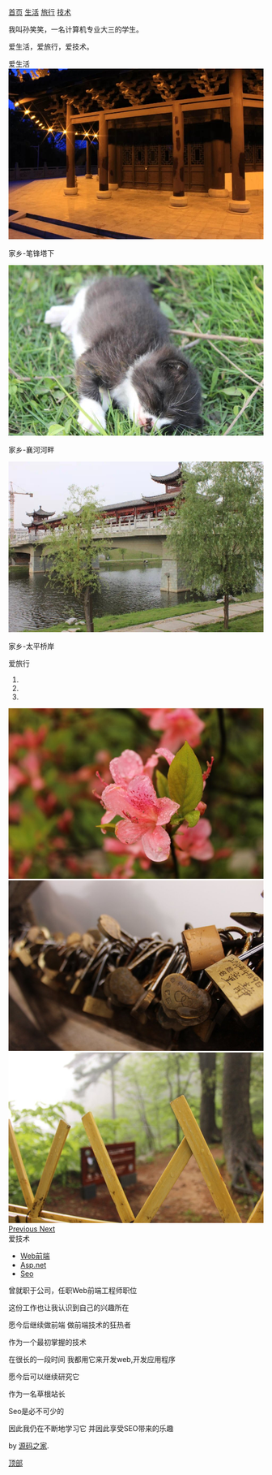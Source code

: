 <!DOCTYPE html>
<html lang="en">
  <head>
    <meta charset="utf-8">
    <meta http-equiv="X-UA-Compatible" content="IE=edge">
    <meta name="viewport" content="width=device-width, initial-scale=1">
    <meta name="description" content="">
    <meta name="author" content="">
    <title></title>
    <!-- CSS -->
    <link href="css/bootstrap.css" rel="stylesheet">
    <link href="css/blog.css" rel="stylesheet">
  </head>
  <body>
    <div class="blog-masthead">
      <div class="container">
        <nav class="blog-nav">
          <a class="blog-nav-item active" href="index.html">首页</a>
          <a class="blog-nav-item" href="#part1">生活</a>
          <a class="blog-nav-item" href="#part2">旅行</a>
          <a class="blog-nav-item" href="#part3">技术</a>
        </nav>
      </div>
    </div>
	<div class="intr">
    	<span class="avtar"></span>
        <p class="peointr">我叫孙笑笑，一名计算机专业大三的学生。</p>
        <p class="peointr">爱生活，爱旅行，爱技术。</p>
    </div>
    <div class="title" id="part1">爱生活</div>
    <div class="content">
    	<div class="pic pic1">
    		<img src="image/h1.jpg" alt="">
    		<p>家乡-笔锋塔下</p>
    	</div>
    	<div class="pic pic2">
    		<img src="image/h2.jpg" alt="">
    		<p>家乡-襄河河畔</p>
    	</div>
    	<div class="pic pic3">
    		<img src="image/h3.jpg" alt="">
    		<p>家乡-太平桥岸</p>
    	</div>
    </div>
    <div class="title" id="part2">爱旅行</div>
    <div class="content">
    	<div id="carousel-example-generic" class="carousel slide" data-ride="carousel">
              <ol class="carousel-indicators">
                <li data-target="#carousel-example-generic" data-slide-to="0" class="active"></li>
                <li data-target="#carousel-example-generic" data-slide-to="1"></li>
                <li data-target="#carousel-example-generic" data-slide-to="2"></li>
              </ol>
              <div class="carousel-inner" role="listbox">
                <div class="item active">
                  <img src="image/s1.jpg" alt="...">
                </div>
                <div class="item">
                  <img src="image/s2.jpg" alt="...">
                </div>
				<div class="item">
                  <img src="image/s3.jpg" alt="...">
                </div>
              </div>
              <a class="left carousel-control" href="#carousel-example-generic" role="button" data-slide="prev">
                <span class="glyphicon glyphicon-chevron-left"></span>
                <span class="sr-only">Previous</span>
              </a>
              <a class="right carousel-control" href="#carousel-example-generic" role="button" data-slide="next">
                <span class="glyphicon glyphicon-chevron-right"></span>
                <span class="sr-only">Next</span>
              </a>
            </div>
    </div>
	<div class="title" id="part3">爱技术</div>
    <div class="content">
        <ul class="nav nav-tabs" role="tablist">
          <li class="active"><a href="#home" role="tab" data-toggle="tab">Web前端</a></li>
          <li><a href="#profile" role="tab" data-toggle="tab">Asp.net</a></li>
          <li><a href="#messages" role="tab" data-toggle="tab">Seo</a></li>
        </ul>
        <div class="tab-content">
          <div class="tab-pane active" id="home">
          	<p class="text">曾就职于公司，任职Web前端工程师职位</p>
            <p class="text">这份工作也让我认识到自己的兴趣所在</p>
            <p class="text">愿今后继续做前端 做前端技术的狂热者</p>
          </div>
          <div class="tab-pane" id="profile">
          	<p class="text">作为一个最初掌握的技术</p>
            <p class="text">在很长的一段时间  我都用它来开发web,开发应用程序</p>
            <p class="text">愿今后可以继续研究它</p>
          </div>
          <div class="tab-pane" id="messages">
          	<p class="text">作为一名草根站长</p>
            <p class="text">Seo是必不可少的</p>
            <p class="text">因此我仍在不断地学习它 并因此享受SEO带来的乐趣</p>
          </div>
        </div>
    </div>
    <div class="blog-footer">
      <p>by <a href="http://www.mycodes.net" target="_blank">源码之家</a>.</p>
    </div>
    <a href="" class="btt">顶部</a>
    <!-- Js-->
    <script src="js/jquery-1.9.1.min.js"></script>
    <script src="js/bootstrap.min.js"></script>
    <script src="js/plugin.js"></script>
  </body>
</html>
